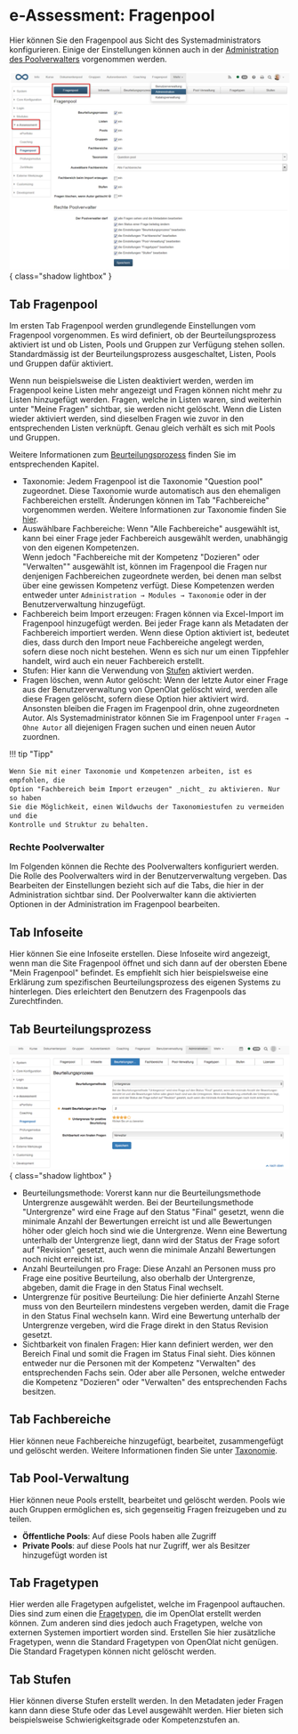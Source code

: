 # e-Assessment: Fragenpool

Hier können Sie den Fragenpool aus Sicht des Systemadministrators
konfigurieren. Einige der Einstellungen können auch in der 
[Administration des Poolverwalters](../../manual_user/area_modules/Question_Bank_Administration.md) vorgenommen werden.

![](assets/Fragenpool_admin.png){ class="shadow lightbox" }

## Tab Fragenpool

Im ersten Tab Fragenpool werden grundlegende Einstellungen vom Fragenpool
vorgenommen. Es wird definiert, ob der Beurteilungsprozess aktiviert ist und
ob Listen, Pools und Gruppen zur Verfügung stehen sollen. Standardmässig ist
der Beurteilungsprozess ausgeschaltet, Listen, Pools und Gruppen dafür
aktiviert.

Wenn nun beispielsweise die Listen deaktiviert werden, werden im Fragenpool
keine Listen mehr angezeigt und Fragen können nicht mehr zu Listen hinzugefügt
werden. Fragen, welche in Listen waren, sind weiterhin unter "Meine Fragen"
sichtbar, sie werden nicht gelöscht. Wenn die Listen wieder aktiviert werden,
sind dieselben Fragen wie zuvor in den entsprechenden Listen verknüpft. Genau
gleich verhält es sich mit Pools und Gruppen.

Weitere Informationen zum
[Beurteilungsprozess](../../manual_user/area_modules/Question_Bank_Review_Process.de.md) finden Sie im entsprechenden Kapitel.

  * Taxonomie: Jedem Fragenpool ist die Taxonomie "Question pool" zugeordnet. Diese Taxonomie wurde automatisch aus den ehemaligen Fachbereichen erstellt. Änderungen können im Tab "Fachbereiche" vorgenommen werden. Weitere Informationen zur Taxonomie finden Sie [hier](Modules_Taxonomy.de.md).
  * Auswählbare Fachbereiche: Wenn "Alle Fachbereiche" ausgewählt ist, kann bei einer Frage jeder Fachbereich ausgewählt werden, unabhängig von den eigenen Kompetenzen.   
Wenn jedoch "Fachbereiche mit der Kompetenz "Dozieren" oder "Verwalten""
ausgewählt ist, können im Fragenpool die Fragen nur denjenigen Fachbereichen
zugeordnete werden, bei denen man selbst über eine gewissen Kompetenz verfügt.
Diese Kompetenzen werden entweder unter `Administration → Modules → Taxonomie`
oder in der Benutzerverwaltung hinzugefügt.
  * Fachbereich beim Import erzeugen: Fragen können via Excel-Import im Fragenpool hinzugefügt werden. Bei jeder Frage kann als Metadaten der Fachbereich importiert werden. Wenn diese Option aktiviert ist, bedeutet dies, dass durch den Import neue Fachbereiche angelegt werden, sofern diese noch nicht bestehen. Wenn es sich nur um einen Tippfehler handelt, wird auch ein neuer Fachbereich erstellt.
  * Stufen: Hier kann die Verwendung von [Stufen](../administration/Assessment_translate_points_in_grades_admin.de.md) aktiviert werden.
  * Fragen löschen, wenn Autor gelöscht: Wenn der letzte Autor einer Frage aus der Benutzerverwaltung von OpenOlat gelöscht wird, werden alle diese Fragen gelöscht, sofern diese Option hier aktiviert wird. Ansonsten bleiben die Fragen im Fragenpool drin, ohne zugeordneten Autor. Als Systemadministrator können Sie im Fragenpool unter `Fragen → Ohne Autor` all diejenigen Fragen suchen und einen neuen Autor zuordnen.

!!! tip "Tipp"

	Wenn Sie mit einer Taxonomie und Kompetenzen arbeiten, ist es empfohlen, die
	Option "Fachbereich beim Import erzeugen" _nicht_ zu aktivieren. Nur so haben
	Sie die Möglichkeit, einen Wildwuchs der Taxonomiestufen zu vermeiden und die
	Kontrolle und Struktur zu behalten.

### Rechte Poolverwalter

Im Folgenden können die Rechte des Poolverwalters konfiguriert werden. Die
Rolle des Poolverwalters wird in der Benutzerverwaltung vergeben. Das
Bearbeiten der Einstellungen bezieht sich auf die Tabs, die hier in der
Administration sichtbar sind. Der Poolverwalter kann die aktivierten Optionen
in der Administration im Fragenpool bearbeiten.

## Tab Infoseite

Hier können Sie eine Infoseite erstellen. Diese Infoseite wird angezeigt, wenn
man die Site Fragenpool öffnet und sich dann auf der obersten Ebene "Mein
Fragenpool" befindet. Es empfiehlt sich hier beispielsweise eine Erklärung zum
spezifischen Beurteilungsprozess des eigenen Systems zu hinterlegen. Dies
erleichtert den Benutzern des Fragenpools das Zurechtfinden.

## Tab Beurteilungsprozess

![](assets/admin_fp_beurteilungsprozess.png){ class="shadow lightbox" }

  * Beurteilungsmethode: Vorerst kann nur die Beurteilungsmethode Untergrenze ausgewählt werden. Bei der Beurteilungsmethode "Untergrenze" wird eine Frage auf den Status "Final" gesetzt, wenn die minimale Anzahl der Bewertungen erreicht ist und alle Bewertungen höher oder gleich hoch sind wie die Untergrenze. Wenn eine Bewertung unterhalb der Untergrenze liegt, dann wird der Status der Frage sofort auf "Revision" gesetzt, auch wenn die minimale Anzahl Bewertungen noch nicht erreicht ist.
  * Anzahl Beurteilungen pro Frage: Diese Anzahl an Personen muss pro Frage eine positive Beurteilung, also oberhalb der Untergrenze, abgeben, damit die Frage in den Status Final wechselt.
  * Untergrenze für positive Beurteilung: Die hier definierte Anzahl Sterne muss von den Beurteilern mindestens vergeben werden, damit die Frage in den Status Final wechseln kann. Wird eine Bewertung unterhalb der Untergrenze vergeben, wird die Frage direkt in den Status Revision gesetzt. 
  * Sichtbarkeit von finalen Fragen: Hier kann definiert werden, wer den Bereich Final und somit die Fragen im Status Final sieht. Dies können entweder nur die Personen mit der Kompetenz "Verwalten" des entsprechenden Fachs sein. Oder aber alle Personen, welche entweder die Kompetenz "Dozieren" oder "Verwalten" des entsprechenden Fachs besitzen.

## Tab Fachbereiche

Hier können neue Fachbereiche hinzugefügt, bearbeitet, zusammengefügt und
gelöscht werden. Weitere Informationen finden Sie unter
[Taxonomie](Modules_Taxonomy.de.md).

## Tab Pool-Verwaltung

Hier können neue Pools erstellt, bearbeitet und gelöscht werden. Pools wie
auch Gruppen ermöglichen es, sich gegenseitig Fragen freizugeben und zu
teilen.

  * **Öffentliche Pools**: Auf diese Pools haben alle Zugriff
  * **Private Pools**: auf diese Pools hat nur Zugriff, wer als Besitzer hinzugefügt worden ist

## Tab Fragetypen

Hier werden alle Fragetypen aufgelistet, welche im Fragenpool auftauchen. Dies sind zum einen die [Fragetypen](../../manual_user/learningresources/Test_question_types.de.md), die im OpenOlat erstellt werden können. Zum anderen sind dies jedoch auch Fragetypen, welche von externen Systemen importiert worden sind. Erstellen Sie hier zusätzliche Fragetypen, wenn die Standard Fragetypen von OpenOlat nicht genügen. Die Standard Fragetypen können nicht gelöscht werden.

## Tab Stufen

Hier können diverse Stufen erstellt werden. In den Metadaten jeder Fragen kann dann diese Stufe oder das Level ausgewählt werden. Hier bieten sich beispielsweise Schwierigkeitsgrade oder Kompetenzstufen an.